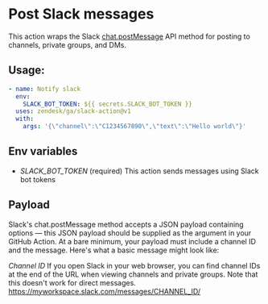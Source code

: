 # Post Slack messages

This action wraps the Slack [chat.postMessage](https://api.slack.com/methods/chat.postMessage) API method for posting to channels, private groups, and DMs.

## Usage:
```yaml
- name: Notify slack
  env:
    SLACK_BOT_TOKEN: ${{ secrets.SLACK_BOT_TOKEN }}
  uses: zendesk/ga/slack-action@v1
  with:
    args: '{\"channel\":\"C1234567890\",\"text\":\"Hello world\"}'
```

## Env variables 
- *SLACK_BOT_TOKEN* (required) This action sends messages using Slack bot tokens

## Payload
Slack's chat.postMessage method accepts a JSON payload containing options — this JSON payload should be supplied as the argument in your GitHub Action. At a bare minimum, your payload must include a channel ID and the message. Here's what a basic message might look like:

*Channel ID* 
If you open Slack in your web browser, you can find channel IDs at the end of the URL when viewing channels and private groups. Note that this doesn't work for direct messages.
https://myworkspace.slack.com/messages/CHANNEL_ID/

